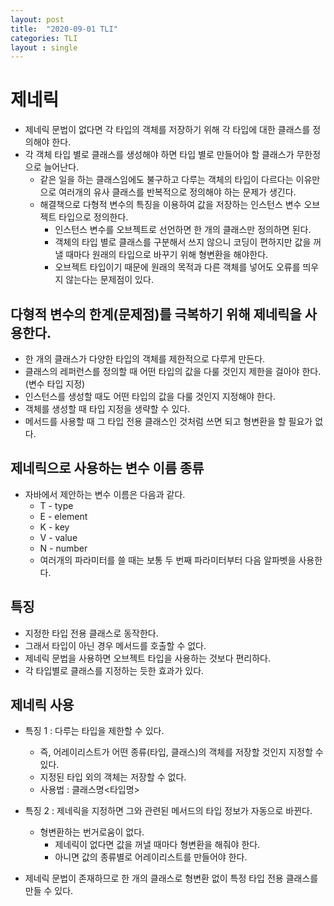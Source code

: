 ```yaml
---
layout: post
title:  "2020-09-01 TLI"
categories: TLI
layout : single
---
```


# 제네릭
- 제네릭 문법이 없다면 각 타입의 객체를 저장하기 위해 각 타입에 대한 클래스를 정의해야 한다.
- 각 객체 타입 별로 클래스를 생성해야 하면 타입 별로 만들어야 할 클래스가 무한정으로 늘어난다.
    - 같은 일을 하는 클래스임에도 불구하고 다루는 객체의 타입이 다르다는 이유만으로 여러개의 유사 클래스를 반복적으로 정의해야 하는 문제가 생긴다.
    - 해결책으로 다형적 변수의 특징을 이용하여 값을 저장하는 인스턴스 변수 오브젝트 타입으로 정의한다.
        - 인스턴스 변수를 오브젝트로 선언하면 한 개의 클래스만 정의하면 된다.
        - 객체의 타입 별로 클래스를 구분해서 쓰지 않으니 코딩이 편하지만 값을 꺼낼 때마다 원래의 타입으로 바꾸기 위해 형변환을 해야한다.
        - 오브젝트 타입이기 때문에 원래의 목적과 다른 객체를 넣어도 오류를 띄우지 않는다는 문제점이 있다.

## 다형적 변수의 한계(문제점)를 극복하기 위해 제네릭을 사용한다.
- 한 개의 클래스가 다양한 타입의 객체를 제한적으로 다루게 만든다.
- 클래스의 레퍼런스를 정의할 때 어떤 타입의 값을 다룰 것인지 제한을 걸아야 한다.(변수 타입 지정)
- 인스턴스를 생성할 때도 어떤 타입의 값을 다룰 것인지 지정해야 한다.
- 객체를 생성할 때 타입 지정을 생략할 수 있다.
- 메서드를 사용할 때 그 타입 전용 클래스인 것처럼 쓰면 되고 형변환을 할 필요가 없다.

## 제네릭으로 사용하는 변수 이름 종류
- 자바에서 제안하는 변수 이름은 다음과 같다.
    - T - type
    - E - element
    - K - key
    - V - value
    - N - number
    - 여러개의 파라미터를 쓸 때는 보통 두 번째 파라미터부터 다음 알파벳을 사용한다.

## 특징
- 지정한 타입 전용 클래스로 동작한다.
- 그래서 타입이 아닌 경우 메서드를 호출할 수 없다.
- 제네릭 문법을 사용하면 오브젝트 타입을 사용하는 것보다 편리하다.
- 각 타입별로 클래스를 지정하는 듯한 효과가 있다.

## 제네릭 사용
- 특징 1 : 다루는 타입을 제한할 수 있다.
    - 즉, 어레이리스트가 어떤 종류(타입, 클래스)의 객체를 저장할 것인지 지정할 수 있다.
    - 지정된 타입 외의 객체는 저장할 수 없다.
    - 사용법 : 클래스명<타입명>

- 특징 2 : 제네릭을 지정하면 그와 관련된 메서드의 타입 정보가 자동으로 바뀐다.
    - 형변환하는 번거로움이 없다.
        - 제네릭이 없다면 값을 꺼낼 때마다 형변환을 해줘야 한다.
        - 아니면 값의 종류별로 어레이리스트를 만들어야 한다.

- 제네릭 문법이 존재하므로 한 개의 클래스로 형변환 없이 특정 타입 전용 클래스를 만들 수 있다.

##